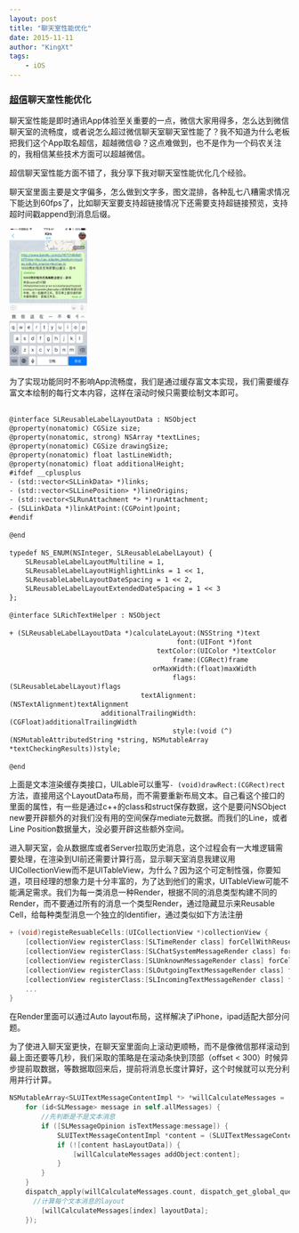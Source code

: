 ```yaml
---
layout: post
title: "聊天室性能优化"
date: 2015-11-11
author: "KingXt"
tags: 
    - iOS
---
```


### [超信](https://itunes.apple.com/cn/app/chao-xin/id1013692970?l=en&mt=8)聊天室性能优化

聊天室性能是即时通讯App体验至关重要的一点，微信大家用得多，怎么达到微信聊天室的流畅度，或者说怎么超过微信聊天室聊天室性能了？我不知道为什么老板把我们这个App取名超信，超越微信😄？这点难做到，也不是作为一个码农关注的，我相信某些技术方面可以超越微信。

超信聊天室性能方面不错了，我分享下我对聊天室性能优化几个经验。

聊天室里面主要是文字偏多，怎么做到文字多，图文混排，各种乱七八糟需求情况下能达到60fps了，比如聊天室要支持超链接情况下还需要支持超链接预览，支持超时间戳append到消息后缀。

<img src="/img/post/IMG_2724.PNG" with="200" height="250"/>

为了实现功能同时不影响App流畅度，我们是通过缓存富文本实现，我们需要缓存富文本绘制的每行文本内容，这样在滚动时候只需要绘制文本即可。

``` objc

@interface SLReusableLabelLayoutData : NSObject
@property(nonatomic) CGSize size;
@property(nonatomic, strong) NSArray *textLines;
@property(nonatomic) CGSize drawingSize;
@property(nonatomic) float lastLineWidth;
@property(nonatomic) float additionalHeight;
#ifdef __cplusplus
- (std::vector<SLLinkData> *)links;
- (std::vector<SLLinePosition> *)lineOrigins;
- (std::vector<SLRunAttachment *> *)runAttachment;
- (SLLinkData *)linkAtPoint:(CGPoint)point;
#endif

@end

typedef NS_ENUM(NSInteger, SLReusableLabelLayout) {
    SLReusableLabelLayoutMultiline = 1,
    SLReusableLabelLayoutHighlightLinks = 1 << 1,
    SLReusableLabelLayoutDateSpacing = 1 << 2,
    SLReusableLabelLayoutExtendedDateSpacing = 1 << 3
};

@interface SLRichTextHelper : NSObject

+ (SLReusableLabelLayoutData *)calculateLayout:(NSString *)text
                                          font:(UIFont *)font
                                     textColor:(UIColor *)textColor
                                         frame:(CGRect)frame
                                    orMaxWidth:(float)maxWidth
                                         flags:(SLReusableLabelLayout)flags
                                 textAlignment:(NSTextAlignment)textAlignment
                       additionalTrailingWidth:(CGFloat)additionalTrailingWidth
                                         style:(void (^)(NSMutableAttributedString *string, NSMutableArray *textCheckingResults))style;

@end
```

上面是文本渲染缓存类接口，UILable可以重写`- (void)drawRect:(CGRect)rect` 方法，直接用这个LayoutData布局，而不需要重新布局文本。自己看这个接口的里面的属性，有一些是通过c++的class和struct保存数据，这个是要问NSObject new要开辟额外的对我们没有用的空间保存mediate元数据。而我们的Line，或者Line Position数据量大，没必要开辟这些额外空间。

进入聊天室，会从数据库或者Server拉取历史消息，这个过程会有一大堆逻辑需要处理，在渲染到UI前还需要计算行高，显示聊天室消息我建议用UICollectionView而不是UITableView，为什么？因为这个可定制性强，你要知道，项目经理的想象力是十分丰富的，为了达到他们的需求，UITableView可能不能满足需求。我们为每一类消息一种Render，根据不同的消息类型构建不同的Render，而不要通过所有的消息一个类型Render，通过隐藏显示来Reusable Cell，给每种类型消息一个独立的Identifier，通过类似如下方法注册

``` objective-c
+ (void)registeResuableCells:(UICollectionView *)collectionView {
    [collectionView registerClass:[SLTimeRender class] forCellWithReuseIdentifier:NSStringFromClass(SLChatTimeMessage.class)];
    [collectionView registerClass:[SLChatSystemMessageRender class] forCellWithReuseIdentifier:NSStringFromClass(SLChatSystemMessage.class)];
    [collectionView registerClass:[SLUnknownMessageRender class] forCellWithReuseIdentifier:kUnknownMessageRenderIdentifer];
    [collectionView registerClass:[SLOutgoingTextMessageRender class] forCellWithReuseIdentifier:[NSString stringWithFormat:kTextMessageRenderIdentiferFormat, kIncoming]];
    [collectionView registerClass:[SLIncomingTextMessageRender class] forCellWithReuseIdentifier:[NSString stringWithFormat:kTextMessageRenderIdentiferFormat, kOutgoing]];
    ...
}
```

在Render里面可以通过Auto layout布局，这样解决了iPhone，ipad适配大部分问题。

为了使进入聊天室更快，在聊天室里面向上滚动更顺畅，而不是像微信那样滚动到最上面还要等几秒，我们采取的策略是在滚动条快到顶部（offset < 300）时候异步提前取数据，等数据取回来后，提前将消息长度计算好，这个时候就可以充分利用并行计算。

``` objective-c
NSMutableArray<SLUITextMessageContentImpl *> *willCalculateMessages = [NSMutableArray new];
    for (id<SLMessage> message in self.allMessages) {
      	//先判断是不是文本消息
        if ([SLMessageOpinion isTextMessage:message]) {
            SLUITextMessageContentImpl *content = (SLUITextMessageContentImpl *)[message getContent];
            if (![content hasLayoutData]) {
                [willCalculateMessages addObject:content];
            }
        }
    }
    dispatch_apply(willCalculateMessages.count, dispatch_get_global_queue(0, 0), ^(size_t index) {
      //计算每个文本消息的layout
        [willCalculateMessages[index] layoutData];
    });
```

